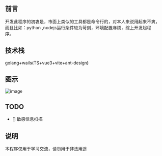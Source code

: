 ## 前言
开发此程序的初衷是，市面上类似的工具都是命令行的，对本人来说用起来不爽，而且比如：python ,nodejs运行条件较为苛刻，环境配置麻烦，综上开发起程序。

## 技术栈
golang+wails(TS+vue3+vite+ant-design)

## 图示
![image](https://user-images.githubusercontent.com/53891640/212649153-d29df003-d316-4b90-a6d1-c9b2d33c47e4.png)


## TODO
- [] 敏感信息扫描

## 说明
本程序仅用于学习交流，请勿用于非法用途
